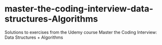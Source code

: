 # master-the-coding-interview-data-structures-Algorithms
Solutions to exercises from the Udemy course Master the Coding Interview: Data Structures + Algorithms
